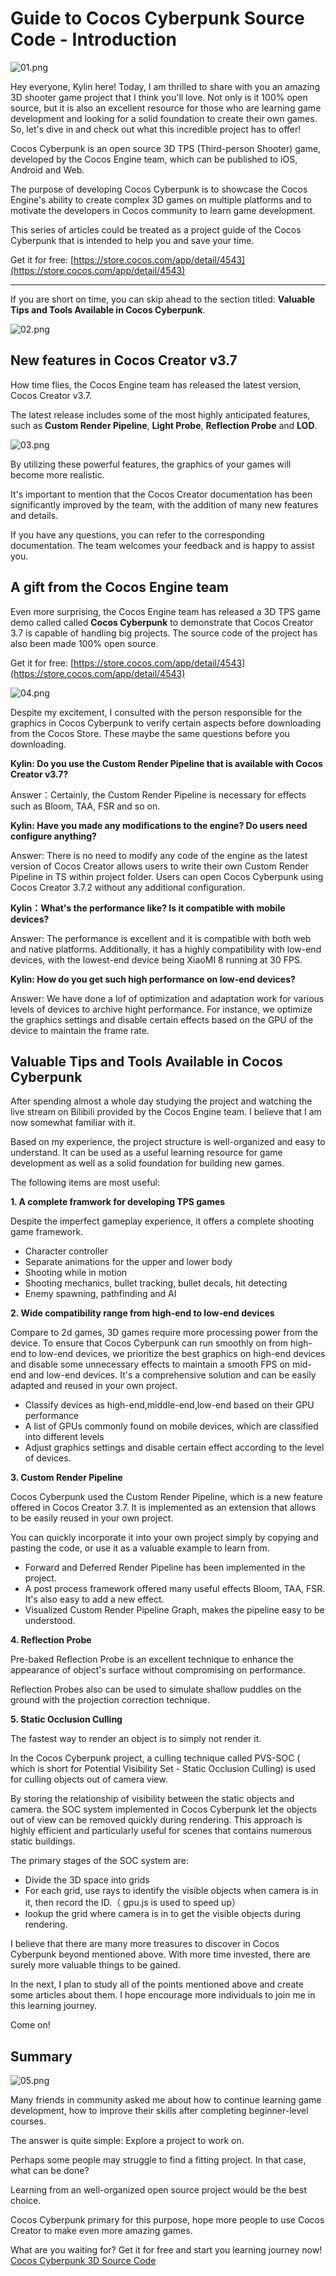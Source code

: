 # Guide to Cocos Cyberpunk Source Code - Introduction

![01.png](./images/01.png)

Hey everyone, Kylin here! Today, I am thrilled to share with you an amazing 3D shooter game project that I think you'll love. Not only is it 100% open source, but it is also an excellent resource for those who are learning game development and looking for a solid foundation to create their own games. So, let's dive in and check out what this incredible project has to offer!


Cocos Cyberpunk is an open source 3D TPS (Third-person Shooter) game, developed by the Cocos Engine team, which can be published to iOS, Android and Web.

The purpose of developing Cocos Cyberpunk is to showcase the Cocos Engine's ability to create complex 3D games on multiple platforms and to motivate the developers in Cocos community to learn game development.  

This series of articles could be treated as a project guide of the Cocos Cyberpunk that is intended to help you and save your time.

Get it for free:
[https://store.cocos.com/app/detail/4543](https://store.cocos.com/app/detail/4543)

---

If you are short on time, you can skip ahead to the section titled: **Valuable Tips and Tools Available in Cocos Cyberpunk**.

![02.png](./images/02.png)

## New features in Cocos Creator v3.7

How time flies, the Cocos Engine team has released the latest version, Cocos Creator v3.7.

The latest release includes some of the most highly anticipated features, such as **Custom Render Pipeline**, **Light Probe**, **Reflection Probe** and **LOD**.

![03.png](./images/03.png)

By utilizing these powerful features, the graphics of your games will become more realistic.

It's important to mention that the Cocos Creator documentation has been significantly improved by the team, with the addition of many new features and details.

If you have any questions, you can refer to the corresponding documentation. The team welcomes your feedback and is happy to assist you.

## A gift from the Cocos Engine team

Even more surprising, the Cocos Engine team has released a 3D TPS game demo called called **Cocos Cyberpunk** to demonstrate that Cocos Creator 3.7 is capable of handling big projects. The source code of the project has also been made 100% open source.

Get it for free:
[https://store.cocos.com/app/detail/4543](https://store.cocos.com/app/detail/4543)

![04.png](./images/04.png)

Despite my excitement, I consulted with the person responsible for the graphics in Cocos Cyberpunk to verify certain aspects before downloading from the Cocos Store. These maybe the same questions before you downloading.

**Kylin: Do you use the Custom Render Pipeline that is available with Cocos Creator v3.7?**

Answer：Certainly, the Custom Render Pipeline is necessary for effects such as Bloom, TAA, FSR and so on.

**Kylin: Have you made any modifications to the engine? Do users need configure anything?**

Answer: There is no need to modify any code of the engine as the latest version of Cocos Creator allows users to write their own Custom Render Pipeline in TS within project folder. Users can open Cocos Cyberpunk using Cocos Creator 3.7.2 without any additional configuration.

**Kylin：What's the performance like? Is it compatible with mobile devices?**

Answer: The performance is excellent and it is compatible with both web and native platforms. Additionally, it has a highly compatibility with low-end devices, with the lowest-end device being XiaoMI 8 running at 30 FPS.

**Kylin: How do you get such high performance on low-end devices?**

Answer: We have done a lof of optimization and adaptation work for various levels of devices to archive hight performance. For instance, we optimize the graphics settings and disable certain effects based on the GPU of the device to maintain the frame rate.

## Valuable Tips and Tools Available in Cocos Cyberpunk

After spending almost a whole day studying the project and watching the live stream on Bilibili provided by the Cocos Engine team. I believe that I am now somewhat familiar with it.

Based on my experience, the project structure is well-organized and easy to understand. It can be used as a useful learning resource for game development as well as a solid foundation for building new games.

The following items are most useful:

**1. A complete framwork for developing TPS games**

Despite the imperfect gameplay experience, it offers a complete shooting game framework.

- Character controller
- Separate animations for the upper and lower body 
- Shooting while in motion
- Shooting mechanics, bullet tracking, bullet decals, hit detecting
- Enemy spawning, pathfinding and AI

**2. Wide compatibility range from high-end to low-end devices**

Compare to 2d games, 3D games require more processing power from the device. To ensure that Cocos Cyberpunk can run smoothly on from high-end to low-end devices, we prioritize the best graphics on high-end devices and disable some unnecessary effects to maintain a smooth FPS on mid-end and low-end devices. It's a comprehensive solution and can be easily adapted and reused in your own project.

- Classify devices as high-end,middle-end,low-end based on their GPU performance
- A list of GPUs commonly found on mobile devices, which are classified into different levels
- Adjust graphics settings and disable certain effect according to the level of devices.

**3. Custom Render Pipeline**

Cocos Cyberpunk used the Custom Render Pipeline, which is a new feature offered in Cocos Creator 3.7. It is implemented as an extension that allows to be easily reused in your own project.

You can quickly incorporate it into your own project simply by copying and pasting the code, or use it as a valuable example to learn from.

- Forward and Deferred Render Pipeline has been implemented in the project.
- A post process framework offered many useful effects Bloom, TAA, FSR. It's also easy to add a new effect.
- Visualized Custom Render Pipeline Graph, makes the pipeline easy to be understood.

**4. Reflection Probe**

Pre-baked Reflection Probe is an excellent technique to enhance the appearance of object's surface without compromising on performance.

Reflection Probes also can be used to simulate shallow puddles on the ground with the projection correction technique.

**5. Static Occlusion Culling**

The fastest way to render an object is to simply not render it.

In the Cocos Cyberpunk project, a culling technique called PVS-SOC ( which is short for Potential Visibility Set - Static Occlusion Culling) is used for culling objects out of camera view.

By storing the relationship of visibility between the static objects and camera. the SOC system implemented in Cocos Cyberpunk let the objects out of view can be removed quickly during rendering. This approach is highly efficient and particularly useful for scenes that contains numerous static buildings.

The primary stages of the SOC system are:

- Divide the 3D space into grids
- For each grid, use rays to identify the visible objects when camera is in it, then record the ID.（ gpu.js is used to speed up）
- lookup the grid where camera is in to get the visible objects during rendering.

I believe that there are many more treasures to discover in Cocos Cyberpunk beyond mentioned above. With more time invested, there are surely more valuable things to be gained.

In the next, I plan to study all of the points mentioned above and create some articles about them. I hope encourage more individuals to join me in this learning journey.

Come on!

## Summary

![05.png](./images/05.png)

Many friends in community asked me about how to continue learning game development, how to improve their skills after completing beginner-level courses.

The answer is quite simple: Explore a project to work on.

Perhaps some people may struggle to find a fitting project. In that case, what can be done?

Learning from an well-organized open source project would be the best choice.

Cocos Cyberpunk primary for this purpose, hope more people to use Cocos Creator to make even more amazing games.

What are you waiting for? Get it for free and start you learning journey now! [Cocos Cyberpunk 3D Source Code](https://store.cocos.com/app/en/detail/4543)
